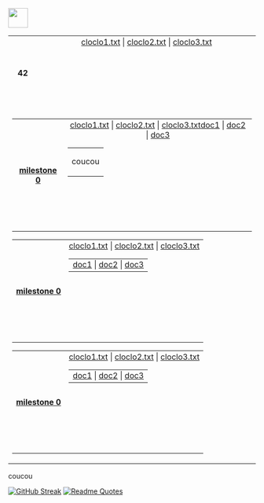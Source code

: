<img src="https://raw.githubusercontent.com/innng/innng/master/assets/kyubey.gif" height="40" />


<table align="center">
  <!-- Ligne principale avec le titre et le premier bloc de fichiers -->
  <tr align="center"  valign="center" height="150">
    <th colspan="1" height="150">42</th>
    <td align="center" valign="top" height="150">
      <a href="test1/cloclo1.txt">cloclo1.txt</a> |
      <a href="test1/cloclo2.txt">cloclo2.txt</a> |
      <a href="test1/cloclo3.txt">cloclo3.txt</a>
    </td>
  </tr>
  <!-- Une seule cellule contenant tous les autres tableaux en ligne -->
  <tr>
    <td colspan="2" align="center" valign="center">
    <table align="center">
      <tr align="center" valign="center" height="150">
        <th height="150"><a href="test3/cloclo1.txt">milestone 0</a></th>
          <td>
            <table align="center" valign="center" height="150">
              <tr>
                <tr>
                <a href="test3/cloclo1.txt">cloclo1.txt</a> |
                <a href="test3/cloclo2.txt">cloclo2.txt</a> |
                <a href="test3/cloclo3.txt">cloclo3.txt</a>
                </tr>
                <tr>
                <a href="test3/cloclo1.txt">doc1</a> |
                <a href="test3/cloclo2.txt">doc2</a> |
                <a href="test3/cloclo3.txt">doc3</a>
                </tr>
              </tr>
              <td>
                <p >coucou</p>
              </td>
          </table
        </td>
      </tr>
      </table>
    <table align="center">
      <tr align="center" valign="center" height="150">
        <th height="150"><a href="test3/cloclo1.txt">milestone 0</a></th>
          <td>
            <table align="center" valign="center" height="150">
              <tr>
                <a href="test3/cloclo1.txt">cloclo1.txt</a> |
                <a href="test3/cloclo2.txt">cloclo2.txt</a> |
                <a href="test3/cloclo3.txt">cloclo3.txt</a>
              </tr>
              <td>
                <a href="test3/cloclo1.txt">doc1</a> |
                <a href="test3/cloclo2.txt">doc2</a> |
                <a href="test3/cloclo3.txt">doc3</a>
              </td>
          </table
        </td>
      </tr>
      </table>
    <table align="center">
      <tr align="center" valign="center" height="150">
        <th height="150"><a href="test3/cloclo1.txt">milestone 0</a></th>
          <td>
            <table align="center" valign="center" height="150">
              <tr>
                <a href="test3/cloclo1.txt">cloclo1.txt</a> |
                <a href="test3/cloclo2.txt">cloclo2.txt</a> |
                <a href="test3/cloclo3.txt">cloclo3.txt</a>
              </tr>
              <td>
                <a href="test3/cloclo1.txt">doc1</a> |
                <a href="test3/cloclo2.txt">doc2</a> |
                <a href="test3/cloclo3.txt">doc3</a>
              </td>
          </table
        </td>
      </tr>
      </table>
    </td>
  </tr>
</table>

<p>coucou</p>

[![GitHub Streak](https://streak-stats.demolab.com?user=zoyern&theme=nord&border_radius=10&date_format=j%20M%5B%20Y%5D&mode=weekly&card_width=600&card_height=50&dates=4C566A&hide_current_streak=true&hide_longest_streak=true)](https://git.io/streak-stats)
[![Readme Quotes](https://quotes-github-readme.vercel.app/api?type=horizontal&theme=nord)](https://github.com/piyushsuthar/github-readme-quotes)

